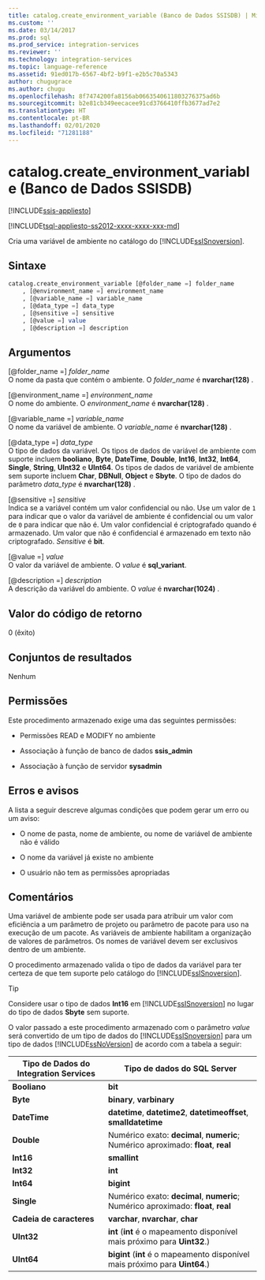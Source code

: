 ```yaml
---
title: catalog.create_environment_variable (Banco de Dados SSISDB) | Microsoft Docs
ms.custom: ''
ms.date: 03/14/2017
ms.prod: sql
ms.prod_service: integration-services
ms.reviewer: ''
ms.technology: integration-services
ms.topic: language-reference
ms.assetid: 91ed017b-6567-4bf2-b9f1-e2b5c70a5343
author: chugugrace
ms.author: chugu
ms.openlocfilehash: 8f7474200fa8156ab0663540611803276375ad6b
ms.sourcegitcommit: b2e81cb349eecacee91cd3766410ffb3677ad7e2
ms.translationtype: HT
ms.contentlocale: pt-BR
ms.lasthandoff: 02/01/2020
ms.locfileid: "71281188"
---
```

# <a name="catalogcreate_environment_variable-ssisdb-database"></a>catalog.create_environment_variable (Banco de Dados SSISDB)

[!INCLUDE[ssis-appliesto](../../includes/ssis-appliesto-ssvrpluslinux-asdb-asdw-xxx.md)]


[!INCLUDE[tsql-appliesto-ss2012-xxxx-xxxx-xxx-md](../../includes/tsql-appliesto-ss2012-xxxx-xxxx-xxx-md.md)]

  Cria uma variável de ambiente no catálogo do [!INCLUDE[ssISnoversion](../../includes/ssisnoversion-md.md)].  
  
## <a name="syntax"></a>Sintaxe  
  
```sql  
catalog.create_environment_variable [@folder_name =] folder_name  
    , [@environment_name =] environment_name  
    , [@variable_name =] variable_name  
    , [@data_type =] data_type  
    , [@sensitive =] sensitive  
    , [@value =] value  
    , [@description =] description  
```  
  
## <a name="arguments"></a>Argumentos  
 [@folder_name =] *folder_name*  
 O nome da pasta que contém o ambiente. O *folder_name* é **nvarchar(128)** .  
  
 [@environment_name =] *environment_name*  
 O nome do ambiente. O *environment_name* é **nvarchar(128)** .  
  
 [@variable_name =] *variable_name*  
 O nome da variável de ambiente. O *variable_name* é **nvarchar(128)** .  
  
 [@data_type =] *data_type*  
 O tipo de dados da variável. Os tipos de dados de variável de ambiente com suporte incluem **booliano**, **Byte**, **DateTime**, **Double**, **Int16**, **Int32**, **Int64**, **Single**, **String**, **UInt32** e **UInt64**. Os tipos de dados de variável de ambiente sem suporte incluem **Char**, **DBNull**, **Object** e **Sbyte**. O tipo de dados do parâmetro *data_type* é **nvarchar(128)** .  
  
 [@sensitive =] *sensitive*  
 Indica se a variável contém um valor confidencial ou não. Use um valor de `1` para indicar que o valor da variável de ambiente é confidencial ou um valor de `0` para indicar que não é. Um valor confidencial é criptografado quando é armazenado. Um valor que não é confidencial é armazenado em texto não criptografado. *Sensitive* é **bit**.  
  
 [@value =] *value*  
 O valor da variável de ambiente. O *value* é **sql_variant**.  
  
 [@description =] *description*  
 A descrição da variável do ambiente. O *value* é **nvarchar(1024)** .  
  
## <a name="return-code-value"></a>Valor do código de retorno  
 0 (êxito)  
  
## <a name="result-sets"></a>Conjuntos de resultados  
 Nenhum  
  
## <a name="permissions"></a>Permissões  
 Este procedimento armazenado exige uma das seguintes permissões:  
  
-   Permissões READ e MODIFY no ambiente  
  
-   Associação à função de banco de dados **ssis_admin**  
  
-   Associação à função de servidor **sysadmin**  
  
## <a name="errors-and-warnings"></a>Erros e avisos  
 A lista a seguir descreve algumas condições que podem gerar um erro ou um aviso:  
  
-   O nome de pasta, nome de ambiente, ou nome de variável de ambiente não é válido  
  
-   O nome da variável já existe no ambiente  
  
-   O usuário não tem as permissões apropriadas  
  
## <a name="remarks"></a>Comentários  
 Uma variável de ambiente pode ser usada para atribuir um valor com eficiência a um parâmetro de projeto ou parâmetro de pacote para uso na execução de um pacote. As variáveis de ambiente habilitam a organização de valores de parâmetros. Os nomes de variável devem ser exclusivos dentro de um ambiente.  
  
 O procedimento armazenado valida o tipo de dados da variável para ter certeza de que tem suporte pelo catálogo do [!INCLUDE[ssISnoversion](../../includes/ssisnoversion-md.md)].  
  
> [!TIP]  
>  Considere usar o tipo de dados **Int16** em [!INCLUDE[ssISnoversion](../../includes/ssisnoversion-md.md)] no lugar do tipo de dados **Sbyte** sem suporte.  
  
 O valor passado a este procedimento armazenado com o parâmetro *value* será convertido de um tipo de dados do [!INCLUDE[ssISnoversion](../../includes/ssisnoversion-md.md)] para um tipo de dados [!INCLUDE[ssNoVersion](../../includes/ssnoversion-md.md)] de acordo com a tabela a seguir:  
  
|Tipo de Dados do Integration Services|Tipo de dados do SQL Server|  
|------------------------------------|--------------------------|  
|**Booliano**|**bit**|  
|**Byte**|**binary**, **varbinary**|  
|**DateTime**|**datetime**, **datetime2**, **datetimeoffset**, **smalldatetime**|  
|**Double**|Numérico exato: **decimal**, **numeric**; Numérico aproximado: **float**, **real**|  
|**Int16**|**smallint**|  
|**Int32**|**int**|  
|**Int64**|**bigint**|  
|**Single**|Numérico exato: **decimal**, **numeric**; Numérico aproximado: **float**, **real**|  
|**Cadeia de caracteres**|**varchar**, **nvarchar**, **char**|  
|**UInt32**|**int** (**int** é o mapeamento disponível mais próximo para **Uint32**.)|  
|**UInt64**|**bigint** (**int** é o mapeamento disponível mais próximo para **Uint64**.)|  
  
  
